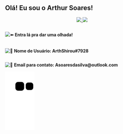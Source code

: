 ## Olá! Eu sou o Arthur Soares!

<div align="center">
  <a href="https://github.com/Arthur-Soares">
  <img height="180em" src="https://github-readme-stats.vercel.app/api?username=Arthur-Soares&show_icons=true&theme=github_dark&include_all_commits=true&count_private=true"/>
  <img height="180em" src="https://github-readme-stats.vercel.app/api/top-langs/?username=Arthur-Soares&layout=compact&langs_count=7&theme=github_dark"/>
</div>
  
##

  <div>
       <a href="https://www.linkedin.com/in/arthur-soares-da-silva-b17084205/" target="_blank"><img align="left" src="https://img.shields.io/badge/-LinkedIn-%230077B5?style=for-the-badge&logo=linkedin&logoColor=white" target="_blank"></a>⬅️ <b>Entra lá pra dar uma olhada!</b> 
 </div>
  
 ## 
  
  <div>
    <img align="left" src="https://img.shields.io/badge/Discord-7289DA?style=for-the-badge&logo=discord&logoColor=white">🙂
         <b> Nome de Usuário: ArthShirou#7928</b>
  </div>
  
##
  
  <div>
      <img align="left" src="https://img.shields.io/badge/Microsoft_Outlook-0078D4?style=for-the-badge&logo=microsoft-outlook&logoColor=white">📮
        <b>Email para contato: Asoaresdasilva@outlook.com</b>
  </div>
  
  ![Snake animation](https://github.com/rafaballerini/rafaballerini/blob/output/github-contribution-grid-snake.svg)

  
